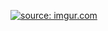 <a href="https://imgur.com/6nCgins"><img src="https://i.imgur.com/6nCgins.png" title="source: imgur.com" /></a>